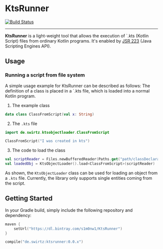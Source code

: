 # KtsRunner
[![Build Status](https://travis-ci.org/s1monw1/KtsRunner.svg?branch=master)](https://travis-ci.org/s1monw1/KtsRunner)
___
**KtsRunner** is a light-weight tool that allows the execution of `.kts (Kotlin Script) files from ordinary Kotlin programs.
It's enabled by [JSR 223](https://www.jcp.org/en/jsr/detail?id=223) (Java Scripting Engines API).

## Usage

### Running a script from file system

A simple usage example for KtsRunner can be described as follows:
The definition of a class is placed in a `.kts file, which is loaded into a normal Kotlin program.

1. The example class
```kotlin
data class ClassFromScript(val x: String)
```

2. The `.kts` file
```kotlin
import de.swirtz.ktsobjectloader.ClassFromScript

ClassFromScript("I was created in kts")
```

3. The code to load the class

```kotlin
val scriptReader = Files.newBufferedReader(Paths.get("path/classDeclaration.kts"))
val loadedObj = KtsObjectLoader().load<ClassFromScript>(scriptReader)
```

As shown, the `KtsObjectLoader` class can be used for loading an object from a `.kts` file. Currently, the library only supports single entities coming from the script.

## Getting Started

In your Gradle build, simply include the following repository and dependency:

```kotlin
maven { 
    setUrl("https://dl.bintray.com/s1m0nw1/KtsRunner")
}

compile("de.swirtz:ktsrunner:0.0.x")

```

